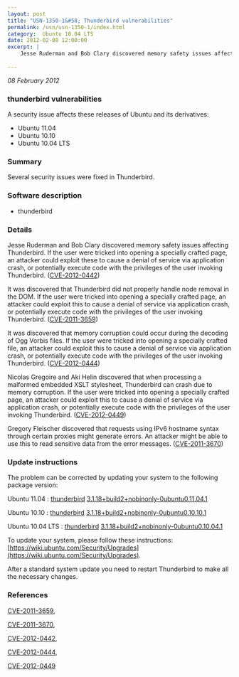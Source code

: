 ```yaml
---
layout: post
title: "USN-1350-1&#58; Thunderbird vulnerabilities"
permalink: /usn/usn-1350-1/index.html
category:  Ubuntu 10.04 LTS
date: 2012-02-08 12:00:00
excerpt: |
    Jesse Ruderman and Bob Clary discovered memory safety issues affecting Thunderbird. If the user were tricked into opening a specially crafted page, an attacker could exploit these to cause a denial of service via application crash, or potentially execute code with the privileges of the user invoking Thunderbird. ([CVE-2012-0442](http://people.ubuntu.com/~ubuntu-security/cve/CVE-2012-0442))
    
--- 
```

 
 

*08 February 2012*

### thunderbird vulnerabilities

A security issue affects these releases of Ubuntu and its derivatives:

* Ubuntu 11.04
* Ubuntu 10.10
* Ubuntu 10.04 LTS

### Summary

Several security issues were fixed in Thunderbird. 

### Software description

* thunderbird 

### Details

Jesse Ruderman and Bob Clary discovered memory safety issues affecting Thunderbird. If the user were tricked into opening a specially crafted page, an attacker could exploit these to cause a denial of service via application crash, or potentially execute code with the privileges of the user invoking Thunderbird. ([CVE-2012-0442](http://people.ubuntu.com/~ubuntu-security/cve/CVE-2012-0442))

It was discovered that Thunderbird did not properly handle node removal in the DOM. If the user were tricked into opening a specially crafted page, an attacker could exploit this to cause a denial of service via application crash, or potentially execute code with the privileges of the user invoking Thunderbird. ([CVE-2011-3659](http://people.ubuntu.com/~ubuntu-security/cve/CVE-2011-3659))

It was discovered that memory corruption could occur during the decoding of Ogg Vorbis files. If the user were tricked into opening a specially crafted file, an attacker could exploit this to cause a denial of service via application crash, or potentially execute code with the privileges of the user invoking Thunderbird. ([CVE-2012-0444](http://people.ubuntu.com/~ubuntu-security/cve/CVE-2012-0444))

Nicolas Gregoire and Aki Helin discovered that when processing a malformed embedded XSLT stylesheet, Thunderbird can crash due to memory corruption. If the user were tricked into opening a specially crafted page, an attacker could exploit this to cause a denial of service via application crash, or potentially execute code with the privileges of the user invoking Thunderbird. ([CVE-2012-0449](http://people.ubuntu.com/~ubuntu-security/cve/CVE-2012-0449))

Gregory Fleischer discovered that requests using IPv6 hostname syntax through certain proxies might generate errors. An attacker might be able to use this to read sensitive data from the error messages. ([CVE-2011-3670](http://people.ubuntu.com/~ubuntu-security/cve/CVE-2011-3670)) 

### Update instructions

The problem can be corrected by updating your system to the following package version:

Ubuntu 11.04
 : [thunderbird](https://launchpad.net/ubuntu/+source/thunderbird) <span> [3.1.18+build2+nobinonly-0ubuntu0.11.04.1](https://launchpad.net/ubuntu/+source/thunderbird/3.1.18+build2+nobinonly-0ubuntu0.11.04.1) </span> 

Ubuntu 10.10
 : [thunderbird](https://launchpad.net/ubuntu/+source/thunderbird) <span> [3.1.18+build2+nobinonly-0ubuntu0.10.10.1](https://launchpad.net/ubuntu/+source/thunderbird/3.1.18+build2+nobinonly-0ubuntu0.10.10.1) </span> 

Ubuntu 10.04 LTS
 : [thunderbird](https://launchpad.net/ubuntu/+source/thunderbird) <span> [3.1.18+build2+nobinonly-0ubuntu0.10.04.1](https://launchpad.net/ubuntu/+source/thunderbird/3.1.18+build2+nobinonly-0ubuntu0.10.04.1) </span> 

To update your system, please follow these instructions: [https://wiki.ubuntu.com/Security/Upgrades](https://wiki.ubuntu.com/Security/Upgrades).

After a standard system update you need to restart Thunderbird to make all the necessary changes. 

### References

 
 [CVE-2011-3659](http://people.ubuntu.com/~ubuntu-security/cve/CVE-2011-3659), 

 [CVE-2011-3670](http://people.ubuntu.com/~ubuntu-security/cve/CVE-2011-3670), 

 [CVE-2012-0442](http://people.ubuntu.com/~ubuntu-security/cve/CVE-2012-0442), 

 [CVE-2012-0444](http://people.ubuntu.com/~ubuntu-security/cve/CVE-2012-0444), 

 [CVE-2012-0449](http://people.ubuntu.com/~ubuntu-security/cve/CVE-2012-0449)
 

